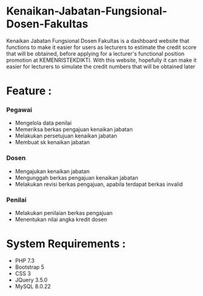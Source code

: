 # Kenaikan-Jabatan-Fungsional-Dosen-Fakultas
Kenaikan Jabatan Fungsional Dosen Fakultas is a dashboard website that functions to make it easier for users as lecturers to estimate the credit score that will be obtained, before applying for a lecturer's functional position promotion at KEMENRISTEKDIKTI. With this website, hopefully it can make it easier for lecturers to simulate the credit numbers that will be obtained later

# Feature :
### Pegawai
- Mengelola data penilai
- Memeriksa berkas pengajuan kenaikan jabatan
- Melakukan persetujuan kenaikan jabatan
- Membuat sk kenaikan jabatan

### Dosen
- Mengajukan kenaikan jabatan
- Mengunggah berkas pengajuan kenaikan jabatan
- Melakukan revisi berkas pengajuan, apabila terdapat berkas invalid

### Penilai
- Melakukan penilaian berkas pengajuan
- Menentukan nilai angka kredit dosen

# System Requirements :
- PHP 7.3
- Bootstrap 5
- CSS 3
- JQuery 3.5.0
- MySQL 8.0.22
